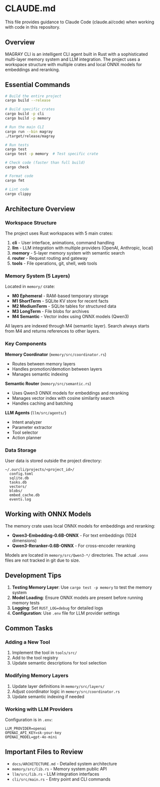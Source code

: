 # CLAUDE.md

This file provides guidance to Claude Code (claude.ai/code) when working with code in this repository.

## Overview

MAGRAY CLI is an intelligent CLI agent built in Rust with a sophisticated multi-layer memory system and LLM integration. The project uses a workspace structure with multiple crates and local ONNX models for embeddings and reranking.

## Essential Commands

```bash
# Build the entire project
cargo build --release

# Build specific crates
cargo build -p cli
cargo build -p memory

# Run the main CLI
cargo run --bin magray
./target/release/magray

# Run tests
cargo test
cargo test -p memory  # Test specific crate

# Check code (faster than full build)
cargo check

# Format code
cargo fmt

# Lint code
cargo clippy
```

## Architecture Overview

### Workspace Structure
The project uses Rust workspaces with 5 main crates:

1. **cli** - User interface, animations, command handling
2. **llm** - LLM integration with multiple providers (OpenAI, Anthropic, local)
3. **memory** - 5-layer memory system with semantic search
4. **router** - Request routing and gateway
5. **tools** - File operations, git, shell, web tools

### Memory System (5 Layers)
Located in `memory/` crate:

- **M0 Ephemeral** - RAM-based temporary storage
- **M1 ShortTerm** - SQLite KV store for recent facts
- **M2 MediumTerm** - SQLite tables for structured data
- **M3 LongTerm** - File blobs for archives
- **M4 Semantic** - Vector index using ONNX models (Qwen3)

All layers are indexed through M4 (semantic layer). Search always starts from M4 and returns references to other layers.

### Key Components

**Memory Coordinator** (`memory/src/coordinator.rs`)
- Routes between memory layers
- Handles promotion/demotion between layers
- Manages semantic indexing

**Semantic Router** (`memory/src/semantic.rs`)
- Uses Qwen3 ONNX models for embeddings and reranking
- Manages vector index with cosine similarity search
- Handles caching and batching

**LLM Agents** (`llm/src/agents/`)
- Intent analyzer
- Parameter extractor
- Tool selector
- Action planner

### Data Storage
User data is stored outside the project directory:
```
~/.ourcli/projects/<project_id>/
  config.toml
  sqlite.db
  tasks.db
  vectors/
  blobs/
  embed_cache.db
  events.log
```

## Working with ONNX Models

The memory crate uses local ONNX models for embeddings and reranking:
- **Qwen3-Embedding-0.6B-ONNX** - For text embeddings (1024 dimensions)
- **Qwen3-Reranker-0.6B-ONNX** - For cross-encoder reranking

Models are located in `memory/src/Qwen3-*/` directories. The actual `.onnx` files are not tracked in git due to size.

## Development Tips

1. **Testing Memory Layer**: Use `cargo test -p memory` to test the memory system
2. **Model Loading**: Ensure ONNX models are present before running memory tests
3. **Logging**: Set `RUST_LOG=debug` for detailed logs
4. **Configuration**: Use `.env` file for LLM provider settings

## Common Tasks

### Adding a New Tool
1. Implement the tool in `tools/src/`
2. Add to the tool registry
3. Update semantic descriptions for tool selection

### Modifying Memory Layers
1. Update layer definitions in `memory/src/layers/`
2. Adjust coordinator logic in `memory/src/coordinator.rs`
3. Update semantic indexing if needed

### Working with LLM Providers
Configuration is in `.env`:
```env
LLM_PROVIDER=openai
OPENAI_API_KEY=sk-your-key
OPENAI_MODEL=gpt-4o-mini
```

## Important Files to Review

- `docs/ARCHITECTURE.md` - Detailed system architecture
- `memory/src/lib.rs` - Memory system public API
- `llm/src/lib.rs` - LLM integration interfaces
- `cli/src/main.rs` - Entry point and CLI commands